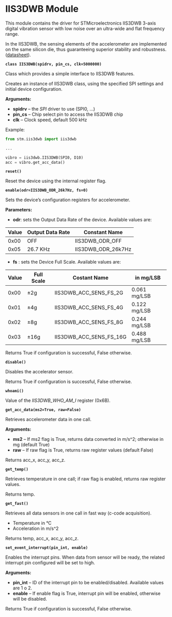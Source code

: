 # IIS3DWB Module

This module contains the driver for STMicroelectronics IIS3DWB 3-axis digital vibration sensor with low noise over an ultra-wide and flat frequency range.

In the IIS3DWB, the sensing elements of the accelerometer are implemented on the same silicon die, thus guaranteeing superior stability and robustness. ([datasheet](https://www.st.com/resource/en/datasheet/iis3dwb.pdf)).


**`class IIS3DWB(spidrv, pin_cs, clk=5000000)`**

Class which provides a simple interface to IIS3DWB features.

Creates an instance of IIS3DWB class, using the specified SPI settings
and initial device configuration.


**Arguments:**

    
* **spidrv** – the *SPI* driver to use (SPI0, …)
* **pin_cs** – Chip select pin to access the IIS3DWB chip
* **clk** – Clock speed, default 500 kHz


Example:

```py
from stm.iis3dwb import iis3dwb

...

vibro = iis3dwb.IIS3DWB(SPI0, D10)
acc = vibro.get_acc_data()
```


**`reset()`**

Reset the device using the internal register flag.


**`enable(odr=IIS3DWB_ODR_26k7Hz, fs=0)`**

Sets the device’s configuration registers for accelerometer.

**Parameters:**


* **odr**: sets the Output Data Rate of the device. Available values are:

| Value | Output Data Rate | Constant Name      |
|-------|------------------|--------------------|
| 0x00  | OFF              | IIS3DWB_ODR_OFF    |
| 0x05  | 26.7 KHz         | IIS3DWB_ODR_26k7Hz |

* **fs** : sets the Device Full Scale. Available values are:

| Value | Full Scale | Costant Name            | in mg/LSB    |
|-------|------------|-------------------------|--------------|
| 0x00  | ±2g        | IIS3DWB_ACC_SENS_FS_2G  | 0.061 mg/LSB |
| 0x01  | ±4g        | IIS3DWB_ACC_SENS_FS_4G  | 0.122 mg/LSB |
| 0x02  | ±8g        | IIS3DWB_ACC_SENS_FS_8G  | 0.244 mg/LSB |
| 0x03  | ±16g       | IIS3DWB_ACC_SENS_FS_16G | 0.488 mg/LSB |

Returns True if configuration is successful, False otherwise.


**`disable()`**

Disables the accelerator sensor.

Returns True if configuration is successful, False otherwise.


**`whoami()`**

Value of the *IIS3DWB_WHO_AM_I* register (0x6B).

**`get_acc_data(ms2=True, raw=False)`**

Retrieves accelerometer data in one call.


**Arguments:**

    
* **ms2** – If ms2 flag is True, returns data converted in m/s^2; otherwise in mg (default True)
* **raw** – If raw flag is True, returns raw register values (default False)


Returns acc_x, acc_y, acc_z.


**`get_temp()`**

Retrieves temperature in one call; if raw flag is enabled, returns raw register values.

Returns temp.


**`get_fast()`**

Retrieves all data sensors in one call in fast way (c-code acquisition).


* Temperature in °C
* Acceleration in m/s^2

Returns temp, acc_x, acc_y, acc_z.


**`set_event_interrupt(pin_int, enable)`**

Enables the interrupt pins. When data from sensor will be ready, the related interrupt pin configured will be set to high.


**Arguments:**

    
* **pin_int** – ID of the interrupt pin to be enabled/disabled. Available values are 1 o 2.
* **enable** – If enable flag is True, interrupt pin will be enabled, otherwise will be disabled.


Returns True if configuration is successful, False otherwise.
<!--stackedit_data:
eyJoaXN0b3J5IjpbMTc2NDUyODYyNV19
-->